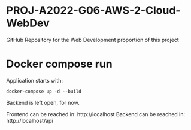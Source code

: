 # PROJ-A2022-G06-AWS-2-Cloud-WebDev
GitHub Repository for the Web Development proportion of this project

# Docker compose run
Application starts with:
```
docker-compose up -d --build
```

Backend is left open, for now.

Frontend can be reached in: http://localhost
Backend can be reached in: http://localhost/api